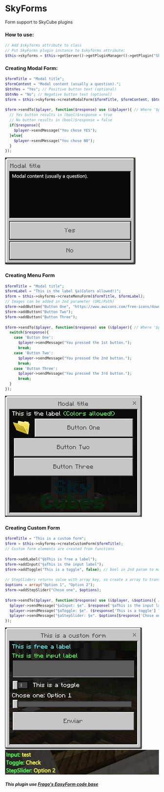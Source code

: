 # SkyForms
Form support to SkyCube plugins

### How to use:

```php
// Add $skyforms attribute to class
// Put SkyForms plugin instance to $skyforms attribute:
$this->skyforms = $this->getServer()->getPluginManager()->getPlugin("SkyForms");
```

### Creating Modal Form:
```php
$formTitle = "Modal title";
$formContent = "Modal content (usually a question).";
$btnYes = "Yes"; // Positive button text (optional)
$btnNo = "No"; // Negative button text (optional)
$form = $this->skyforms->createModalForm($formTitle, $formContent, $btnYes, $btnNo);

$form->sendTo($player, function($response) use (&$player){ // Where '$player' is a instance of \pocketmine\Player
  // Yes button results in (bool)$response = true
  // No button results in (bool)$response = false
  if($response){
    $player->sendMessage("You chose YES");
  }else{
    $player->sendMessage("You chose NO");
  }
});
```
![Modal Form](modal_form_screenshot.jpg)

### Creating Menu Form
```php
$formTitle = "Modal title";
$formLabel = "This is the label §a(Colors allowed!)";
$form = $this->skyforms->createMenuForm($formTitle, $formLabel);
// Images can be added in 2nd parameter (URL/Path)
$form->addButton("Button One", "https://www.awicons.com/free-icons/download/folder-icons/vista-folder-icons-by-lokas-software/png/128/000400-folder.png");
$form->addButton("Button Two");
$form->addButton("Button Three");

$form->sendTo($player, function($response) use (&$player){ // Where '$player' is a instance of \pocketmine\Player
  switch($response){
    case 'Button One':
      $player->sendMessage("You pressed the 1st button.");
      break;
    case 'Button Two':
      $player->sendMessage("You pressed the 2nd button.");
      break;
    case 'Button Three':
      $player->sendMessage("You pressed the 3rd button.");
      break;
  }
});
```
![Menu Form](menu_form_screenshot.jpg)

### Creating Custom Form
```php
$formTitle = "This is a custom form";
$form = $this->skyforms->createCustomForm($formTitle);
// Custom form elements are created from functions

$form->addLabel("§bThis is free a label");
$form->addInput("§aThis is the input label");
$form->addToggle("This is a toggle", false); // bool in 2nd param to make it checked or not

// StepSliders returns value with array key, so create a array to translate it to text value
$options = array("Option 1", "Option 2");
$form->addStepSlider("Chose one", $options);

$form->sendTo($player, function($response) use (&$player, &$options){ // refer variables to use in Closure
  $player->sendMessage("§aInput: §e". $response['§aThis is the input label']); // if the input was created with colors, then use colors to get the result
  $player->sendMessage("§aToggle: §e". ($response['This is a toggle'] ? "Check" : "Uncheck"));
  $player->sendMessage("§aStepSlider: §e". $options[$response['Chose one']]); // array key to value
});
```
![Custom Form](custom_form_screenshot.jpg)
![Custom Form Results](custom_form_result_screenshot.jpg)

##### This plugin use [Frago's EasyForm code base](https://github.com/Frago9876543210/EasyForms)
